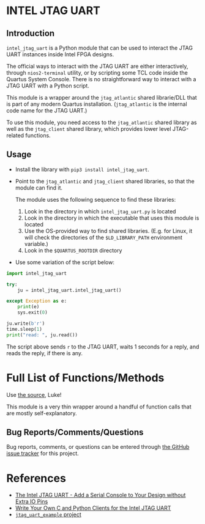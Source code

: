 # INTEL JTAG UART

## Introduction

`intel_jtag_uart` is a Python module that can be used to interact the JTAG UART instances inside
Intel FPGA designs.

The official ways to interact with the JTAG UART are either interactively, through `nios2-terminal` utility,
or by scripting some TCL code inside the Quartus System Console. There is no straightforward way
to interact with a JTAG UART with a Python script. 

This module is a wrapper around the `jtag_atlantic` shared librarie/DLL that is part of any
modern Quartus installation. (`jtag_atlantic` is the internal code name for the JTAG UART.)

To use this module, you need access to the `jtag_atlantic` shared library as well as the `jtag_client`
shared library, which provides lower level JTAG-related functions.

## Usage

* Install the library with `pip3 install intel_jtag_uart`.
* Point to the `jtag_atlantic` and `jtag_client` shared libraries, so that the module can find it.

    The module uses the following sequence to find these libraries:

    1. Look in the directory in which `intel_jtag_uart.py` is located
    1. Look in the directory in which the executable that uses this module is located
    1. Use the OS-provided way to find shared libraries. (E.g. for Linux, it will check
       the directories of the `$LD_LIBRARY_PATH` environment variable.) 
    1. Look in the `$QUARTUS_ROOTDIR` directory

* Use some variation of the script below:

```python
import intel_jtag_uart

try:
    ju = intel_jtag_uart.intel_jtag_uart()

except Exception as e:
    print(e)
    sys.exit(0)

ju.write(b'r')
time.sleep(1)
print("read: ", ju.read())
```

The script above sends `r` to the JTAG UART, waits 1 seconds for a reply, and reads the
reply, if there is any.

# Full List of Functions/Methods

Use [the source](https://github.com/tomverbeure/intel_jtag_uart/blob/main/src/intel_jtag_uart/intel_jtag_uart.py), Luke!

This module is a very thin wrapper around a handful of function calls that are mostly self-explanatory.

## Bug Reports/Comments/Questions

Bug reports, comments, or questions can be entered through [the GitHub issue tracker](https://github.com/tomverbeure/intel_jtag_uart/issues)
for this project.

# References

* [The Intel JTAG UART - Add a Serial Console to Your Design without Extra IO Pins](https://tomverbeure.github.io/2021/05/02/Intel-JTAG-UART.html)
* [Write Your Own C and Python Clients for the Intel JTAG UART](https://tomverbeure.github.io/2021/05/08/Write-Your-Own-C-and-Python-Clients-for-Intel-JTAG-UART-with-libjtag_atlantic.html)
* [`jtag_uart_example` project](https://github.com/tomverbeure/jtag_uart_example)


